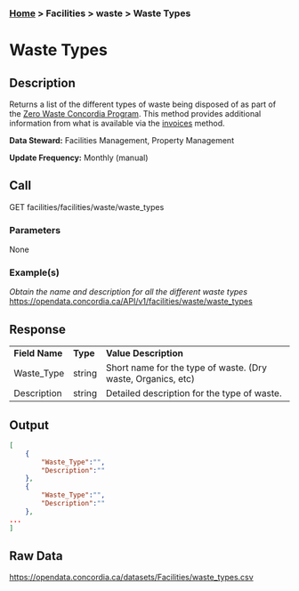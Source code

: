 ### [Home](../../../README.md) > Facilities > waste > Waste Types

# Waste Types


## Description
Returns a list of the different types of waste being disposed of as part of the [Zero Waste Concordia Program](https://www.concordia.ca/about/sustainability/sustainability-initiatives/zero-waste/zero-waste-program.html).  This method provides additional information from what is available via the [invoices](./invoices.md) method.

**Data Steward:** Facilities Management, Property Management

**Update Frequency:** Monthly (manual)

## Call
GET facilities/facilities/waste/waste_types

### Parameters
None

### Example(s)
*Obtain the name and description for all the different waste types*<br/>
https://opendata.concordia.ca/API/v1/facilities/waste/waste_types

## Response
<table>
    <tr>
        <td><b>Field Name</b></td>
        <td><b>Type</b></td>
        <td><b>Value Description</b></td>
    </tr>
    <tr>
        <td>Waste_Type</td>
        <td>string</td>
        <td>Short name for the type of waste.  (Dry waste, Organics, etc)</td>
    </tr>
    <tr>
        <td>Description</td>
        <td>string</td>
        <td>Detailed description for the type of waste.</td>
    </tr>
</table>

## Output
```JSON
[
    {
        "Waste_Type":"",
        "Description":""
    },
    {
        "Waste_Type":"",
        "Description":""
    },
...
]
```

## Raw Data
https://opendata.concordia.ca/datasets/Facilities/waste_types.csv
